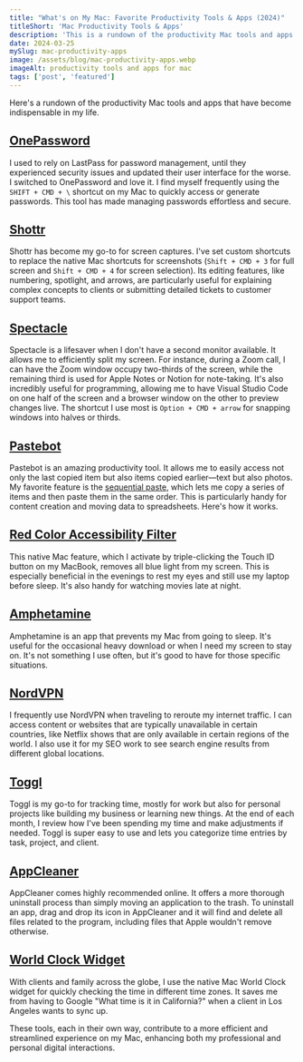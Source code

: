 ```yaml
---
title: "What's on My Mac: Favorite Productivity Tools & Apps (2024)"
titleShort: 'Mac Productivity Tools & Apps'
description: 'This is a rundown of the productivity Mac tools and apps that have become indispensable in my daily routine: Pastebot, Spectacle, Toggl, and more.'
date: 2024-03-25
mySlug: mac-productivity-apps
image: /assets/blog/mac-productivity-apps.webp
imageAlt: productivity tools and apps for mac
tags: ['post', 'featured']
---
```


Here's a rundown of the productivity Mac tools and apps that have become indispensable in my life.

## [OnePassword](https://1password.com/)

I used to rely on LastPass for password management, until they experienced security issues and updated their user interface for the worse. I switched to OnePassword and love it. I find myself frequently using the `SHIFT + CMD + \` shortcut on my Mac to quickly access or generate passwords. This tool has made managing passwords effortless and secure.

## [Shottr](https://shottr.cc/)

Shottr has become my go-to for screen captures. I've set custom shortcuts to replace the native Mac shortcuts for screenshots (`Shift + CMD + 3` for full screen and `Shift + CMD + 4` for screen selection). Its editing features, like numbering, spotlight, and arrows, are particularly useful for explaining complex concepts to clients or submitting detailed tickets to customer support teams.

## [Spectacle](https://spectacle.en.softonic.com/)

Spectacle is a lifesaver when I don't have a second monitor available. It allows me to efficiently split my screen. For instance, during a Zoom call, I can have the Zoom window occupy two-thirds of the screen, while the remaining third is used for Apple Notes or Notion for note-taking. It's also incredibly useful for programming, allowing me to have Visual Studio Code on one half of the screen and a browser window on the other to preview changes live. The shortcut I use most is `Option + CMD + arrow` for snapping windows into halves or thirds.

## [Pastebot](https://tapbots.com/pastebot/)

Pastebot is an amazing productivity tool. It allows me to easily access not only the last copied item but also items copied earlier—text but also photos. My favorite feature is the [sequential paste](https://tapbots.com/pastebot/help/07_sequential_paste/), which lets me copy a series of items and then paste them in the same order. This is particularly handy for content creation and moving data to spreadsheets. Here's how it works.

## [Red Color Accessibility Filter](https://ios.gadgethacks.com/how-to/keep-your-night-vision-sharp-with-iphones-hidden-red-screen-0173903/)

This native Mac feature, which I activate by triple-clicking the Touch ID button on my MacBook, removes all blue light from my screen. This is especially beneficial in the evenings to rest my eyes and still use my laptop before sleep. It's also handy for watching movies late at night.

## [Amphetamine](https://apps.apple.com/au/app/amphetamine/id937984704)

Amphetamine is an app that prevents my Mac from going to sleep. It's useful for the occasional heavy download or when I need my screen to stay on. It's not something I use often, but it's good to have for those specific situations.

## [NordVPN](https://nordvpn.com/)

I frequently use NordVPN when traveling to reroute my internet traffic. I can access content or websites that are typically unavailable in certain countries, like Netflix shows that are only available in certain regions of the world. I also use it for my SEO work to see search engine results from different global locations.

## [Toggl](https://toggl.com/track/)

Toggl is my go-to for tracking time, mostly for work but also for personal projects like building my business or learning new things. At the end of each month, I review how I've been spending my time and make adjustments if needed. Toggl is super easy to use and lets you categorize time entries by task, project, and client.

## [AppCleaner](https://freemacsoft.net/appcleaner/)

AppCleaner comes highly recommended online. It offers a more thorough uninstall process than simply moving an application to the trash. To uninstall an app, drag and drop its icon in AppCleaner and it will find and delete all files related to the program, including files that Apple wouldn't remove otherwise.

## [World Clock Widget](https://www.webnots.com/how-to-add-multiple-world-clocks-in-mac/)

With clients and family across the globe, I use the native Mac World Clock widget for quickly checking the time in different time zones. It saves me from having to Google "What time is it in California?" when a client in Los Angeles wants to sync up.

These tools, each in their own way, contribute to a more efficient and streamlined experience on my Mac, enhancing both my professional and personal digital interactions.
